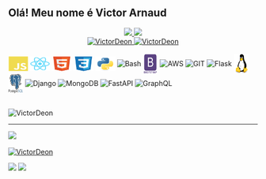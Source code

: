 ## Olá! Meu nome é Victor Arnaud

<div align="center">
  <a href="https://github.com/VictorDeon">
    <img height="180em" src="https://github-readme-stats.vercel.app/api?username=VictorDeon&show_icons=true&theme=nord&include_all_commits=true&count_private=true"/>
    <img height="180em" src="https://github-readme-stats.vercel.app/api/top-langs/?username=VictorDeon&layout=compact&langs_count=7&theme=nord&hide=jupyter%20notebook"/>
  </a>
</div>
  
<div align="center">
  <a href="https://github.com/ryo-ma/github-profile-trophy">
    <img src="https://github-readme-streak-stats.herokuapp.com/?user=VictorDeon&theme=nord" alt="VictorDeon" />
  </a>
  <a href="https://github.com/ryo-ma/github-profile-trophy">
    <img src="https://github-profile-trophy.vercel.app/?username=VictorDeon&theme=nord" alt="VictorDeon"/>
  </a>
</div>

<div style="display: inline_block"><br />
  <img align="center" alt="JS" height="30" width="40" src="https://raw.githubusercontent.com/devicons/devicon/master/icons/javascript/javascript-plain.svg" />
  <img align="center" alt="React" height="30" width="40" src="https://raw.githubusercontent.com/devicons/devicon/master/icons/react/react-original.svg" />
  <img align="center" alt="HTML" height="30" width="40" src="https://raw.githubusercontent.com/devicons/devicon/master/icons/html5/html5-original.svg" />
  <img align="center" alt="CSS" height="30" width="40" src="https://raw.githubusercontent.com/devicons/devicon/master/icons/css3/css3-original.svg" />
  <img align="center" alt="Python" height="30" width="40" src="https://raw.githubusercontent.com/devicons/devicon/master/icons/python/python-original.svg" />
  <img align="center" alt="Bash" height="30" width="40" color="white" src="https://user-images.githubusercontent.com/14116020/134841388-31a2d2ef-23c7-4d67-b95f-85f0899c39e9.png" />
  <img align="center" alt="Bootstrap" width="30" height="40" src="https://raw.githubusercontent.com/devicons/devicon/master/icons/bootstrap/bootstrap-plain-wordmark.svg" />
  <img align="center" alt="AWS" width="30" height="40" color="white" src="https://cdn.worldvectorlogo.com/logos/aws-2.svg" />
  <img align="center" alt="GIT" height="30" width="40" src="https://www.vectorlogo.zone/logos/git-scm/git-scm-icon.svg" />
  <img align="center" alt="Flask" height="30" width="40" src="https://cdn.worldvectorlogo.com/logos/flask.svg" />
  <img align="center" alt="Linux" width="30" height="40" src="https://raw.githubusercontent.com/devicons/devicon/master/icons/linux/linux-original.svg" />
  <img align="center" alt="Postgresql" width="30" height="40" src="https://raw.githubusercontent.com/devicons/devicon/master/icons/postgresql/postgresql-original-wordmark.svg" />
  <img align="center" alt="Django"  width="30" height="40" src="https://cdn.worldvectorlogo.com/logos/django.svg" />
  <img align="center" alt="MongoDB"  width="50" height="40" src="https://user-images.githubusercontent.com/14116020/139320366-df337008-d87a-41a5-b503-9c87004a2843.png" />
  <img align="center" alt="FastAPI"  width="40" height="40" src="https://user-images.githubusercontent.com/14116020/139320371-157975f5-4293-44c7-9d3e-1fbde1da1247.png" />
  <img align="center" alt="GraphQL"  width="30" height="40" src="https://user-images.githubusercontent.com/14116020/65402104-c7522280-dda2-11e9-86f2-206e51608c1e.png" />
</div>
  
<br />
  
<p align="left"> 
  <img src="https://komarev.com/ghpvc/?username=VictorDeon&label=Profile%20views&color=0e75b6&style=flat" alt="VictorDeon"/>
</p>
  
<hr />
  
<p align="left"> 
  <a href="https://profile.codersrank.io/user/victordeon">
    <img src="https://cr-ss-service.azurewebsites.net/api/ScreenShot?widget=summary&username=VictorDeon&badges=2&show-avatar=false&style=--border-radius:0px" />
  </a>    
</p>

<p align="left"> 
    <a href="https://profile.codersrank.io/user/victordeon">
      <img src="https://cr-skills-chart-widget.azurewebsites.net/api/api?username=VictorDeon&skills=JavaScript,HTML,CSS,Python,Shell,Other&show-other-skills=true" alt="VictorDeon" />
  </a>
</p>
 
<div> 
  <a href="https://www.instagram.com/victor.deon_" target="_blank"><img src="https://img.shields.io/badge/-Instagram-%23E4405F?style=for-the-badge&logo=instagram&logoColor=white" target="_blank"></a>
  <a href="https://www.linkedin.com/in/victorarnaud/" target="_blank"><img src="https://img.shields.io/badge/-LinkedIn-%230077B5?style=for-the-badge&logo=linkedin&logoColor=white" target="_blank"></a>
</div>
